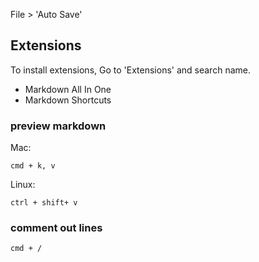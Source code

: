 File > 'Auto Save'

## Extensions

To install extensions, Go to 'Extensions' and search name.

- Markdown All In One
- Markdown Shortcuts


### preview markdown

Mac:

```
cmd + k, v
```

Linux:

```
ctrl + shift+ v
```

### comment out lines

```
cmd + /
```
